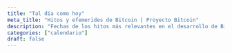 ```yaml
---
title: "Tal día como hoy"
meta_title: "Hitos y efemerides de Bitcoin | Proyecto Bitcoin"
description: "Fechas de los hitos más relevantes en el desarrollo de Bitcoin, mes a mes"
categories: ["calendario"]
draft: false
---
```

